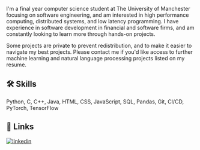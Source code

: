 I'm a final year computer science student at The University of Manchester focusing on software engineering, and am interested in high performance computing, distributed systems, and low latency programming. I have experience in software development in financial and software firms, and am constantly looking to learn more through hands-on projects. 

Some projects are private to prevent redistribution, and to make it easier to navigate my best projects. Please contact me if you'd like access to further machine learning and natural language processing projects listed on my resume.

## 🛠 Skills
Python, C, C++, Java,  HTML, CSS, JavaScript, SQL, Pandas, Git, CI/CD, PyTorch, TensorFlow


## 🔗 Links

[![linkedin](https://img.shields.io/badge/linkedin-0A66C2?style=for-the-badge&logo=linkedin&logoColor=white)](https://www.linkedin.com/in/kushagrasrivastava0107/)

